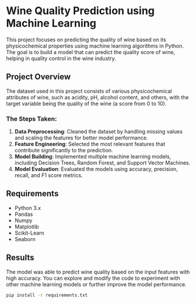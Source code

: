 # Wine Quality Prediction using Machine Learning

This project focuses on predicting the quality of wine based on its physicochemical properties using machine learning algorithms in Python. The goal is to build a model that can predict the quality score of wine, helping in quality control in the wine industry.

## Project Overview

The dataset used in this project consists of various physicochemical attributes of wine, such as acidity, pH, alcohol content, and others, with the target variable being the quality of the wine (a score from 0 to 10).

### The Steps Taken:
1. **Data Preprocessing**: Cleaned the dataset by handling missing values and scaling the features for better model performance.
2. **Feature Engineering**: Selected the most relevant features that contribute significantly to the prediction.
3. **Model Building**: Implemented multiple machine learning models, including Decision Trees, Random Forest, and Support Vector Machines.
4. **Model Evaluation**: Evaluated the models using accuracy, precision, recall, and F1 score metrics.

## Requirements

- Python 3.x
- Pandas
- Numpy
- Matplotlib
- Scikit-Learn
- Seaborn

## Results

The model was able to predict wine quality based on the input features with high accuracy. You can explore and modify the code to experiment with other machine learning models or further improve the model performance.

```bash
pip install -r requirements.txt
